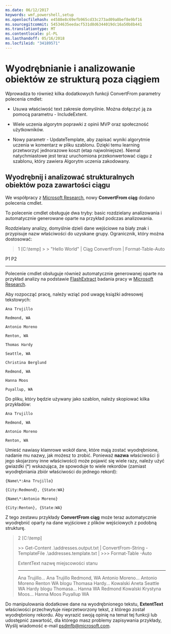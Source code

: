 ```yaml
---
ms.date: 06/12/2017
keywords: wmf,powershell,setup
ms.openlocfilehash: e4588e8c69efb965cd33c273ad09a8bef8e9bf16
ms.sourcegitcommit: 54534635eedacf531d8d6344019dc16a50b8b441
ms.translationtype: MT
ms.contentlocale: pl-PL
ms.lasthandoff: 05/16/2018
ms.locfileid: "34189571"
---
```

# <a name="extract-and-parse-structured-objects-out-of-string"></a>Wyodrębnianie i analizowanie obiektów ze strukturą poza ciągiem
Wprowadza to również kilka dodatkowych funkcji ConvertFrom parametry polecenia cmdlet:

-   Usuwa właściwość text zakresie domyślnie. Można dołączyć ją za pomocą parametru - IncludeExtent.

-   Wiele uczenia algorytm poprawki z opinii MVP oraz społeczność użytkowników.

-   Nowy parametr - UpdateTemplate, aby zapisać wyniki algorytmie uczenia w komentarz w pliku szablonu. Dzięki temu learning przetworzyć jednorazowe koszt (etap najwolniejsze). Niemal natychmiastowe jest teraz uruchomiona przekonwertować ciągu z szablonu, który zawiera Algorytm uczenia zakodowany.


<a name="extract-and-parse-structured-objects-out-of-string-content"></a>Wyodrębnij i analizować strukturalnych obiektów poza zawartości ciągu
----------------------------------------------------------

We współpracy z [Microsoft Research](http://research.microsoft.com/), nowy **ConvertFrom ciąg** dodano polecenia cmdlet.

To polecenie cmdlet obsługuje dwa tryby: basic rozdzielany analizowania i automatycznie generowane oparte na przykład podczas analizowania.

Rozdzielany analizy, domyślnie dzieli dane wejściowe na biały znak i przypisuje nazw właściwości do uzyskane grupy. Ogranicznik, który można dostosować:

> 1 \[C:\\temp\] &gt; &gt; "Hello World" | Ciąg ConvertFrom | Format-Table-Auto

P1    P2
--    --

Polecenie cmdlet obsługuje również automatycznie generowanej oparte na przykład analizy na podstawie [FlashExtract](http://research.microsoft.com/en-us/um/people/sumitg/flashextract.html) badania pracy w [Microsoft Research](http://research.microsoft.com).

Aby rozpocząć pracę, należy wziąć pod uwagę książki adresowej tekstowych:

    Ana Trujillo

    Redmond, WA

    Antonio Moreno

    Renton, WA

    Thomas Hardy

    Seattle, WA

    Christina Berglund

    Redmond, WA

    Hanna Moos

    Puyallup, WA

Do pliku, który będzie używany jako szablon, należy skopiować kilka przykładów:

    Ana Trujillo

    Redmond, WA

    Antonio Moreno

    Renton, WA



Umieść nawiasy klamrowe wokół dane, które mają zostać wyodrębnione, nadanie mu nazwy, jak możesz to zrobić. Ponieważ **nazwa** właściwości (i jego skojarzony inne właściwości) może pojawić się wiele razy, należy użyć gwiazdki (\*) wskazująca, że spowoduje to wiele rekordów (zamiast wyodrębniania zbiór właściwości do jednego rekord):

    {Name\*:Ana Trujillo}

    {City:Redmond}, {State:WA}

    {Name\*:Antonio Moreno}

    {City:Renton}, {State:WA}

Z tego zestawu przykłady **ConvertFrom ciąg** może teraz automatycznie wyodrębnić oparty na dane wyjściowe z plików wejściowych z podobną strukturę.

> 2 \[C:\\temp\]
>
> &gt;&gt; Get-Content .\\addresses.output.txt | ConvertFrom-String -TemplateFile .\\addresses.template.txt | &gt;&gt;&gt; Format-Table -Auto
>
> ExtentText nazwę miejscowości stanu
> ----------                     ----               ----     -----
> Ana Trujillo...                Ana Trujillo Redmond, WA Antonio Moreno...              Antonio Moreno Renton WA blogu Thomasa Hardy...                Kowalski Aneta Seattle WA Hardy blogu Thomasa...          Hanna WA Redmond Kowalski Krystyna Moos...                  Hanna Moos Puyallup WA

Do manipulowania dodatkowe dane na wyodrębnionego tekstu, **ExtentText** właściwości przechwytuje nieprzetworzony tekst, z którego został wyodrębniony rekordu. Aby wyrazić swoją opinię na temat tej funkcji lub udostępnić zawartość, dla którego masz problemy zapisywania przykłady, Wyślij wiadomość e-mail <psdmfb@microsoft.com>.

